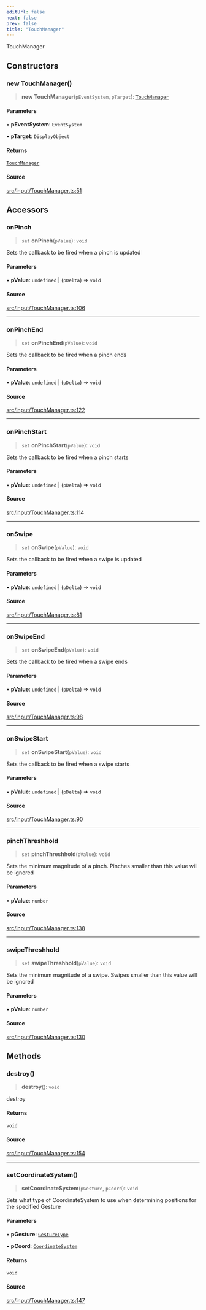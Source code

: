 ```yaml
---
editUrl: false
next: false
prev: false
title: "TouchManager"
---
```


TouchManager

## Constructors

### new TouchManager()

> **new TouchManager**(`pEventSystem`, `pTarget`): [`TouchManager`](/api/classes/touchmanager/)

#### Parameters

• **pEventSystem**: `EventSystem`

• **pTarget**: `DisplayObject`

#### Returns

[`TouchManager`](/api/classes/touchmanager/)

#### Source

[src/input/TouchManager.ts:51](https://github.com/relishinc/dill-pixel/blob/543438455c9a47928084300159416186c2aa1095/src/input/TouchManager.ts#L51)

## Accessors

### onPinch

> `set` **onPinch**(`pValue`): `void`

Sets the callback to be fired when a pinch is updated

#### Parameters

• **pValue**: `undefined` \| (`pDelta`) => `void`

#### Source

[src/input/TouchManager.ts:106](https://github.com/relishinc/dill-pixel/blob/543438455c9a47928084300159416186c2aa1095/src/input/TouchManager.ts#L106)

***

### onPinchEnd

> `set` **onPinchEnd**(`pValue`): `void`

Sets the callback to be fired when a pinch ends

#### Parameters

• **pValue**: `undefined` \| (`pDelta`) => `void`

#### Source

[src/input/TouchManager.ts:122](https://github.com/relishinc/dill-pixel/blob/543438455c9a47928084300159416186c2aa1095/src/input/TouchManager.ts#L122)

***

### onPinchStart

> `set` **onPinchStart**(`pValue`): `void`

Sets the callback to be fired when a pinch starts

#### Parameters

• **pValue**: `undefined` \| (`pDelta`) => `void`

#### Source

[src/input/TouchManager.ts:114](https://github.com/relishinc/dill-pixel/blob/543438455c9a47928084300159416186c2aa1095/src/input/TouchManager.ts#L114)

***

### onSwipe

> `set` **onSwipe**(`pValue`): `void`

Sets the callback to be fired when a swipe is updated

#### Parameters

• **pValue**: `undefined` \| (`pDelta`) => `void`

#### Source

[src/input/TouchManager.ts:81](https://github.com/relishinc/dill-pixel/blob/543438455c9a47928084300159416186c2aa1095/src/input/TouchManager.ts#L81)

***

### onSwipeEnd

> `set` **onSwipeEnd**(`pValue`): `void`

Sets the callback to be fired when a swipe ends

#### Parameters

• **pValue**: `undefined` \| (`pDelta`) => `void`

#### Source

[src/input/TouchManager.ts:98](https://github.com/relishinc/dill-pixel/blob/543438455c9a47928084300159416186c2aa1095/src/input/TouchManager.ts#L98)

***

### onSwipeStart

> `set` **onSwipeStart**(`pValue`): `void`

Sets the callback to be fired when a swipe starts

#### Parameters

• **pValue**: `undefined` \| (`pDelta`) => `void`

#### Source

[src/input/TouchManager.ts:90](https://github.com/relishinc/dill-pixel/blob/543438455c9a47928084300159416186c2aa1095/src/input/TouchManager.ts#L90)

***

### pinchThreshhold

> `set` **pinchThreshhold**(`pValue`): `void`

Sets the minimum magnitude of a pinch. Pinches smaller than this value will be ignored

#### Parameters

• **pValue**: `number`

#### Source

[src/input/TouchManager.ts:138](https://github.com/relishinc/dill-pixel/blob/543438455c9a47928084300159416186c2aa1095/src/input/TouchManager.ts#L138)

***

### swipeThreshhold

> `set` **swipeThreshhold**(`pValue`): `void`

Sets the minimum magnitude of a swipe. Swipes smaller than this value will be ignored

#### Parameters

• **pValue**: `number`

#### Source

[src/input/TouchManager.ts:130](https://github.com/relishinc/dill-pixel/blob/543438455c9a47928084300159416186c2aa1095/src/input/TouchManager.ts#L130)

## Methods

### destroy()

> **destroy**(): `void`

destroy

#### Returns

`void`

#### Source

[src/input/TouchManager.ts:154](https://github.com/relishinc/dill-pixel/blob/543438455c9a47928084300159416186c2aa1095/src/input/TouchManager.ts#L154)

***

### setCoordinateSystem()

> **setCoordinateSystem**(`pGesture`, `pCoord`): `void`

Sets what type of CoordinateSystem to use when determining positions for the specified Gesture

#### Parameters

• **pGesture**: [`GestureType`](/api/enumerations/gesturetype/)

• **pCoord**: [`CoordinateSystem`](/api/enumerations/coordinatesystem/)

#### Returns

`void`

#### Source

[src/input/TouchManager.ts:147](https://github.com/relishinc/dill-pixel/blob/543438455c9a47928084300159416186c2aa1095/src/input/TouchManager.ts#L147)
